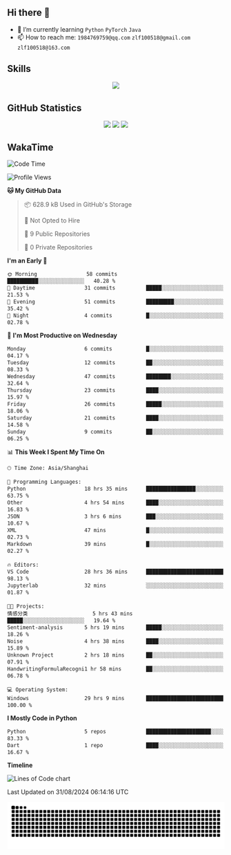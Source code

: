 ## Hi there 👋

- 🌱 I’m currently learning `Python` `PyTorch` `Java`
- 📫 How to reach me: `1984769759@qq.com` `zlf100518@gmail.com` `zlf100518@163.com`

## Skills
<div align="center"> <img src="https://skillicons.dev/icons?i=python,linux,git,github,html,css,js" /> </div>

## GitHub Statistics

<div align="center">
  <img src="https://github-readme-stats.vercel.app/api?username=mrcchenfeng&show_icons=true&theme=tokyonight" />
  <img src="https://github-readme-stats.vercel.app/api/top-langs/?username=mrcchenfeng&show_icons=true&theme=tokyonight" />
  <img src="https://github-readme-activity-graph.vercel.app/graph?username=mrcchenfeng&theme=xcode" />
</div>

## WakaTime

<!--START_SECTION:waka-->
![Code Time](http://img.shields.io/badge/Code%20Time-69%20hrs%2033%20mins-blue)

![Profile Views](http://img.shields.io/badge/Profile%20Views-2-blue)

**🐱 My GitHub Data** 

> 📦 628.9 kB Used in GitHub's Storage 
 > 
> 🚫 Not Opted to Hire
 > 
> 📜 9 Public Repositories 
 > 
> 🔑 0 Private Repositories 
 > 
**I'm an Early 🐤** 

```text
🌞 Morning                58 commits          ██████████░░░░░░░░░░░░░░░   40.28 % 
🌆 Daytime                31 commits          █████░░░░░░░░░░░░░░░░░░░░   21.53 % 
🌃 Evening                51 commits          █████████░░░░░░░░░░░░░░░░   35.42 % 
🌙 Night                  4 commits           █░░░░░░░░░░░░░░░░░░░░░░░░   02.78 % 
```
📅 **I'm Most Productive on Wednesday** 

```text
Monday                   6 commits           █░░░░░░░░░░░░░░░░░░░░░░░░   04.17 % 
Tuesday                  12 commits          ██░░░░░░░░░░░░░░░░░░░░░░░   08.33 % 
Wednesday                47 commits          ████████░░░░░░░░░░░░░░░░░   32.64 % 
Thursday                 23 commits          ████░░░░░░░░░░░░░░░░░░░░░   15.97 % 
Friday                   26 commits          █████░░░░░░░░░░░░░░░░░░░░   18.06 % 
Saturday                 21 commits          ████░░░░░░░░░░░░░░░░░░░░░   14.58 % 
Sunday                   9 commits           ██░░░░░░░░░░░░░░░░░░░░░░░   06.25 % 
```


📊 **This Week I Spent My Time On** 

```text
🕑︎ Time Zone: Asia/Shanghai

💬 Programming Languages: 
Python                   18 hrs 35 mins      ████████████████░░░░░░░░░   63.75 % 
Other                    4 hrs 54 mins       ████░░░░░░░░░░░░░░░░░░░░░   16.83 % 
JSON                     3 hrs 6 mins        ███░░░░░░░░░░░░░░░░░░░░░░   10.67 % 
XML                      47 mins             █░░░░░░░░░░░░░░░░░░░░░░░░   02.73 % 
Markdown                 39 mins             █░░░░░░░░░░░░░░░░░░░░░░░░   02.27 % 

🔥 Editors: 
VS Code                  28 hrs 36 mins      █████████████████████████   98.13 % 
Jupyterlab               32 mins             ░░░░░░░░░░░░░░░░░░░░░░░░░   01.87 % 

🐱‍💻 Projects: 
情感分类                     5 hrs 43 mins       █████░░░░░░░░░░░░░░░░░░░░   19.64 % 
Sentiment-analysis       5 hrs 19 mins       █████░░░░░░░░░░░░░░░░░░░░   18.26 % 
Noise                    4 hrs 38 mins       ████░░░░░░░░░░░░░░░░░░░░░   15.89 % 
Unknown Project          2 hrs 18 mins       ██░░░░░░░░░░░░░░░░░░░░░░░   07.91 % 
HandwritingFormulaRecogni1 hr 58 mins        ██░░░░░░░░░░░░░░░░░░░░░░░   06.78 % 

💻 Operating System: 
Windows                  29 hrs 9 mins       █████████████████████████   100.00 % 
```

**I Mostly Code in Python** 

```text
Python                   5 repos             █████████████████████░░░░   83.33 % 
Dart                     1 repo              ████░░░░░░░░░░░░░░░░░░░░░   16.67 % 
```



**Timeline**

![Lines of Code chart](https://raw.githubusercontent.com/mrcchenfeng/mrcchenfeng/main/assets/bar_graph.png)


 Last Updated on 31/08/2024 06:14:16 UTC
<!--END_SECTION:waka-->

<div align="center"><img src="./assets/github-snake-dark.svg" /></div>
